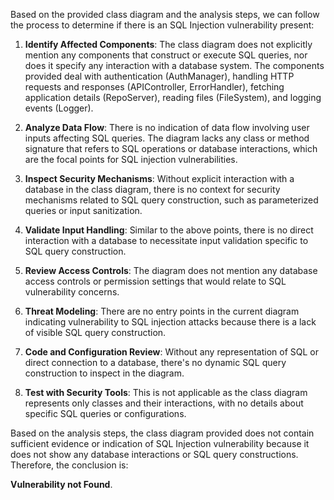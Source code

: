 Based on the provided class diagram and the analysis steps, we can follow the process to determine if there is an SQL Injection vulnerability present:

1. **Identify Affected Components**: The class diagram does not explicitly mention any components that construct or execute SQL queries, nor does it specify any interaction with a database system. The components provided deal with authentication (AuthManager), handling HTTP requests and responses (APIController, ErrorHandler), fetching application details (RepoServer), reading files (FileSystem), and logging events (Logger).

2. **Analyze Data Flow**: There is no indication of data flow involving user inputs affecting SQL queries. The diagram lacks any class or method signature that refers to SQL operations or database interactions, which are the focal points for SQL injection vulnerabilities.

3. **Inspect Security Mechanisms**: Without explicit interaction with a database in the class diagram, there is no context for security mechanisms related to SQL query construction, such as parameterized queries or input sanitization.

4. **Validate Input Handling**: Similar to the above points, there is no direct interaction with a database to necessitate input validation specific to SQL query construction.

5. **Review Access Controls**: The diagram does not mention any database access controls or permission settings that would relate to SQL vulnerability concerns.

6. **Threat Modeling**: There are no entry points in the current diagram indicating vulnerability to SQL injection attacks because there is a lack of visible SQL query construction.

7. **Code and Configuration Review**: Without any representation of SQL or direct connection to a database, there's no dynamic SQL query construction to inspect in the diagram.

8. **Test with Security Tools**: This is not applicable as the class diagram represents only classes and their interactions, with no details about specific SQL queries or configurations.

Based on the analysis steps, the class diagram provided does not contain sufficient evidence or indication of SQL Injection vulnerability because it does not show any database interactions or SQL query constructions. Therefore, the conclusion is:

**Vulnerability not Found**.